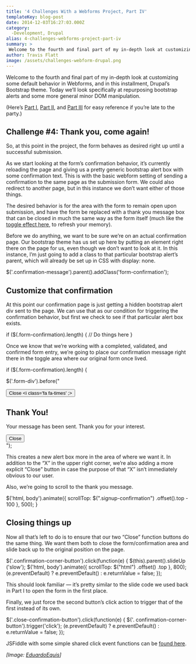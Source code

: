 ```yaml
---
title: '4 Challenges With a Webforms Project, Part IV'
templateKey: blog-post
date: 2014-12-03T16:27:03.000Z
category: 
  -Development, Drupal
alias: 4-challenges-webforms-project-part-iv
summary: > 
 Welcome to the fourth and final part of my in-depth look at customizing some default behavior in Webforms, and in this installment, Drupal’s Bootstrap theme. Today we’ll look specifically at repurposing bootstrap alerts and some more general minor DOM manipulation.
author: Travis Flatt
image: /assets/challenges-webform-drupal.png
---
```


Welcome to the fourth and final part of my in-depth look at customizing some default behavior in Webforms, and in this installment, Drupal’s Bootstrap theme. Today we’ll look specifically at repurposing bootstrap alerts and some more general minor DOM manipulation.

(Here’s [Part I](/insights/4-challenges-webform-project-part-i), [Part II](/insights/4-challenges-webform-project-part-ii), and [Part III](/insights/4-challenges-webforms-project-part-iii) for easy reference if you’re late to the party.)

Challenge #4: Thank you, come again!
------------------------------------

So, at this point in the project, the form behaves as desired right up until a successful submission.

As we start looking at the form’s confirmation behavior, it’s currently reloading the page and giving us a pretty generic bootstrap alert box with some confirmation text. This is with the basic webform setting of sending a confirmation to the same page as the submission form. We could also redirect to another page, but in this instance we don’t want either of those things.

The desired behavior is for the area with the form to remain open upon submission, and have the form be replaced with a thank you message box that can be closed in much the same way as the form itself (much like the [toggle effect here](http://jsfiddle.net/travtex/u3f50mox/), to refresh your memory).

Before we do anything, we want to be sure we’re on an actual confirmation page. Our bootstrap theme has us set up here by putting an element right there on the page for us, even though we don’t want to look at it. In this instance, I’m just going to add a class to that particular bootstrap alert’s parent, which will already be set up in CSS with display: none.

$('.confirmation-message').parent().addClass('form-confirmation');

Customize that confirmation
---------------------------

At this point our confirmation page is just getting a hidden bootstrap alert div sent to the page. We can use that as our condition for triggering the confirmation behavior, but first we check to see if that particular alert box exists.

if ($(.form-confirmation).length) { // Do things here }

Once we know that we’re working with a completed, validated, and confirmed form entry, we’re going to place our confirmation message right there in the toggle area where our original form once lived.

if ($(.form-confirmation).length) {

$('.form-div').before("<div class='alert alert-info alert-dismissible signup-confirmation' role='alert'><button type='button' class='close confirmation-corner-button'><span class='close-button-text '>Close <span aria-hidden='true'><i class='fa fa-times' ;></i></span></button><h2>Thank You!</h2><p> Your message has been sent. Thank you for your interest.</p><div class=' close-button'><button type='button' class='btn close-confirmation-button'>Close</button></div></div>");

This creates a new alert box more in the area of where we want it. In addition to the “X” in the upper right corner, we’re also adding a more explicit “Close” button in case the purpose of that “X” isn’t immediately obvious to our user.

Also, we’re going to scroll to the thank you message.

$('html, body').animate({ scrollTop: $(".signup-confirmation") .offset().top - 100 }, 500); }

Closing things up
-----------------

Now all that’s left to do is to ensure that our two “Close” function buttons do the same thing. We want them both to close the form/confirmation area and slide back up to the original position on the page.

$('.confirmation-corner-button').click(function(e) { $(this).parent().slideUp ('slow'); $('html, body').animate({ scrollTop: $("html") .offset() .top }, 800); (e.preventDefault) ? e.preventDefault() : e.returnValue = false; });

This should look familiar — it’s pretty similar to the slide code we used back in Part I to open the form in the first place.

Finally, we just force the second button’s click action to trigger that of the first instead of its own.

$('.close-confirmation-button').click(function(e) { $('. confirmation-corner-button').trigger('click'); (e.preventDefault) ? e.preventDefault() : e.returnValue = false; });

JSFiddle with some simple shared click event functions can be [found here](http://jsfiddle.net/travtex/habyvd2u/). 

_\[Image: [EduardoEquis](https://www.flickr.com/photos/eduardox/2533079036/)\]_